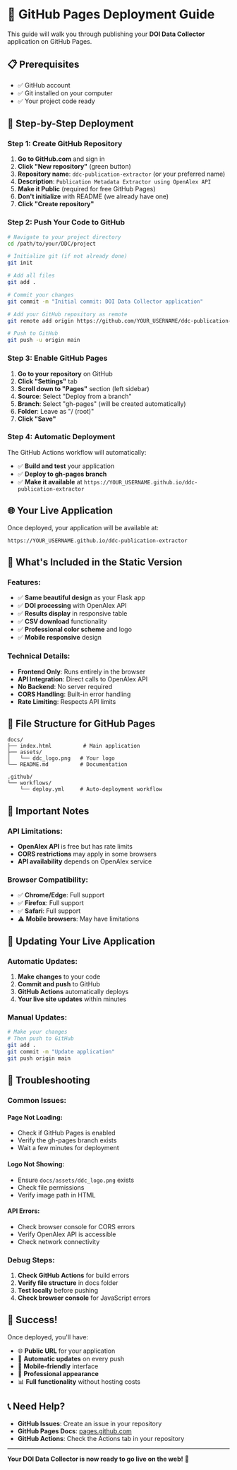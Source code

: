 # 🚀 GitHub Pages Deployment Guide

This guide will walk you through publishing your **DOI Data Collector** application on GitHub Pages.

## 📋 **Prerequisites**

- ✅ GitHub account
- ✅ Git installed on your computer
- ✅ Your project code ready

## 🎯 **Step-by-Step Deployment**

### **Step 1: Create GitHub Repository**

1. **Go to GitHub.com** and sign in
2. **Click "New repository"** (green button)
3. **Repository name**: `ddc-publication-extractor` (or your preferred name)
4. **Description**: `Publication Metadata Extractor using OpenAlex API`
5. **Make it Public** (required for free GitHub Pages)
6. **Don't initialize** with README (we already have one)
7. **Click "Create repository"**

### **Step 2: Push Your Code to GitHub**

```bash
# Navigate to your project directory
cd /path/to/your/DDC/project

# Initialize git (if not already done)
git init

# Add all files
git add .

# Commit your changes
git commit -m "Initial commit: DOI Data Collector application"

# Add your GitHub repository as remote
git remote add origin https://github.com/YOUR_USERNAME/ddc-publication-extractor.git

# Push to GitHub
git push -u origin main
```

### **Step 3: Enable GitHub Pages**

1. **Go to your repository** on GitHub
2. **Click "Settings"** tab
3. **Scroll down to "Pages"** section (left sidebar)
4. **Source**: Select "Deploy from a branch"
5. **Branch**: Select "gh-pages" (will be created automatically)
6. **Folder**: Leave as "/ (root)"
7. **Click "Save"**

### **Step 4: Automatic Deployment**

The GitHub Actions workflow will automatically:
- ✅ **Build and test** your application
- ✅ **Deploy to gh-pages branch**
- ✅ **Make it available** at `https://YOUR_USERNAME.github.io/ddc-publication-extractor`

## 🌐 **Your Live Application**

Once deployed, your application will be available at:
```
https://YOUR_USERNAME.github.io/ddc-publication-extractor
```

## 🔧 **What's Included in the Static Version**

### **Features:**
- ✅ **Same beautiful design** as your Flask app
- ✅ **DOI processing** with OpenAlex API
- ✅ **Results display** in responsive table
- ✅ **CSV download** functionality
- ✅ **Professional color scheme** and logo
- ✅ **Mobile responsive** design

### **Technical Details:**
- **Frontend Only**: Runs entirely in the browser
- **API Integration**: Direct calls to OpenAlex API
- **No Backend**: No server required
- **CORS Handling**: Built-in error handling
- **Rate Limiting**: Respects API limits

## 📁 **File Structure for GitHub Pages**

```
docs/
├── index.html          # Main application
├── assets/
│   └── ddc_logo.png   # Your logo
└── README.md          # Documentation

.github/
└── workflows/
    └── deploy.yml     # Auto-deployment workflow
```

## 🚨 **Important Notes**

### **API Limitations:**
- **OpenAlex API** is free but has rate limits
- **CORS restrictions** may apply in some browsers
- **API availability** depends on OpenAlex service

### **Browser Compatibility:**
- ✅ **Chrome/Edge**: Full support
- ✅ **Firefox**: Full support
- ✅ **Safari**: Full support
- ⚠️ **Mobile browsers**: May have limitations

## 🔄 **Updating Your Live Application**

### **Automatic Updates:**
1. **Make changes** to your code
2. **Commit and push** to GitHub
3. **GitHub Actions** automatically deploys
4. **Your live site updates** within minutes

### **Manual Updates:**
```bash
# Make your changes
# Then push to GitHub
git add .
git commit -m "Update application"
git push origin main
```

## 🐛 **Troubleshooting**

### **Common Issues:**

#### **Page Not Loading:**
- Check if GitHub Pages is enabled
- Verify the gh-pages branch exists
- Wait a few minutes for deployment

#### **Logo Not Showing:**
- Ensure `docs/assets/ddc_logo.png` exists
- Check file permissions
- Verify image path in HTML

#### **API Errors:**
- Check browser console for CORS errors
- Verify OpenAlex API is accessible
- Check network connectivity

### **Debug Steps:**
1. **Check GitHub Actions** for build errors
2. **Verify file structure** in docs folder
3. **Test locally** before pushing
4. **Check browser console** for JavaScript errors

## 🎉 **Success!**

Once deployed, you'll have:
- 🌐 **Public URL** for your application
- 🔄 **Automatic updates** on every push
- 📱 **Mobile-friendly** interface
- 🎨 **Professional appearance**
- 📊 **Full functionality** without hosting costs

## 📞 **Need Help?**

- **GitHub Issues**: Create an issue in your repository
- **GitHub Pages Docs**: [pages.github.com](https://pages.github.com)
- **GitHub Actions**: Check the Actions tab in your repository

---

**Your DOI Data Collector is now ready to go live on the web!** 🚀
